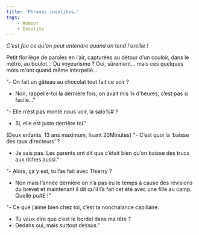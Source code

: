 ```yaml
---
title: 'Phrases insolites…'
tags:
    - Humour
    - Insolite
---
```


_C'est fou ce qu'on peut entendre quand on tend l'oreille&nbsp;!_

<!-- more -->

Petit florilège de paroles en l’air, capturées au détour d’un couloir, dans le métro, au boulot… Du voyeurisme&nbsp;? Oui, sûrement… mais ces quelques mots m'ont quand même interpellé…

"- On fait un gâteau au chocolat tout fait ce soir&nbsp;?

* Non, rappelle-toi la dernière fois, on avait mis ¾ d’heures, c’est pas si facile…"

"- Elle n’est pas monté nous voir, la salo%#&nbsp;?

* Si, elle est juste derrière toi."

(Deux enfants, 13 ans maximum, lisant 20Minutes)
"- C’est quoi la ‘baisse des taux directeurs’&nbsp;?

* Je sais pas. Les parents ont dit que c’était bien qu’on baisse des trucs aux riches aussi."

"- Alors, ça y est, tu l’as fait avec Thierry&nbsp;?

* Non mais l’année dernière on n’a pas eu le temps à cause des révisions du brevet et maintenant il dit qu’il l’a fait cet été avec une fille au camp. Quelle pu#£&nbsp;!"

"- Ce que j’aime bien chez toi, c’est ta nonchalance capillaire.

* Tu veux dire que c’est le bordel dans ma tête&nbsp;?
* Dedans oui, mais surtout dessus."
